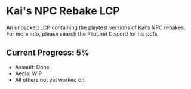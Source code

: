 # Kai's NPC Rebake LCP
An unpacked LCP containing the playtest versions of Kai's NPC rebakes. For more info, please search the Pilot.net Discord for his pdfs.
## Current Progress: 5%
- Assault: Done
- Aegis: WIP
- All others not yet worked on.